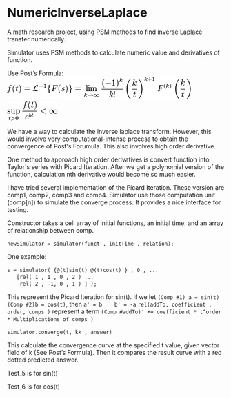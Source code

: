 # NumericInverseLaplace
A math research project, using PSM methods to find inverse Laplace transfer numerically.

Simulator uses PSM methods to calculate numeric value and derivatives of function.

Use Post’s Formula:
<br>
<img src='postsFormula.png'>
<img src='postsFormulaPremise.png'>

We have a way to calculate the inverse laplace transform. However, this would involve very computational-intense process to obtain the convergence of Post's Forumula. This also involves high order derivative.

One method to approach high order derivatives is convert function into Taylor's series with Picard Iteration.
After we get a polynomial version of the function, calculation nth derivative would become so much easier.

I have tried several implementation of the Picard Iteration. These version are comp1, comp2, comp3 and comp4.
Simulator use those computation unit (comp[n]) to simulate the converge process. It provides a nice interface for testing.

Constructor takes a cell array of initial functions, an initial time, and an array of relationship between comp.
```
newSimulator = simulator(funct , initTime , relation);
```
One example:
```
s = simulator( {@(t)sin(t) @(t)cos(t) } , 0 , ...
   [rel( 1 , 1 , 0 , 2 ) ...
    rel( 2 , -1, 0 , 1 ) ] );
```
This represent the Picard Iteration for sin(t). If we let `(Comp #1) a = sin(t)  (Comp #2)b = cos(t)`, then `a' = b    b' = -a`
``rel(addTo, coefficient , order, comps )`` represent a term ``(Comp #addTo)' += coefficient * t^order * Multiplications of comps )``

```
simulator.converge(t, kk , answer)
```
This calculate the convergence curve at the specified t value, given vector field of k (See Post’s Formula).
Then it compares the result curve with a red dotted predicted answer.

Test_5 is for sin(t)

Test_6 is for cos(t)
